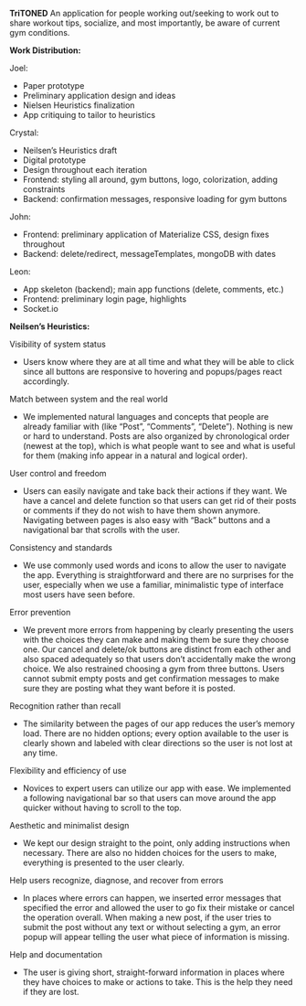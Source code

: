 **TriTONED**
An application for people working out/seeking to work out to share workout tips, socialize, and most importantly, be aware of current gym conditions.

**Work Distribution:**

Joel:
- Paper prototype
- Preliminary application design and ideas
- Nielsen Heuristics finalization
- App critiquing to tailor to heuristics

Crystal:
- Neilsen’s Heuristics draft
- Digital prototype
- Design throughout each iteration
- Frontend: styling all around, gym buttons, logo, colorization, adding constraints 
- Backend: confirmation messages, responsive loading for gym buttons

John:
- Frontend: preliminary application of Materialize CSS, design fixes throughout
- Backend: delete/redirect, messageTemplates, mongoDB with dates

Leon:
- App skeleton (backend); main app functions (delete, comments, etc.)
- Frontend: preliminary login page, highlights
- Socket.io

**Neilsen’s Heuristics:**

Visibility of system status
- Users know where they are at all time and what they will be able to click since all buttons are responsive to hovering and popups/pages react accordingly.
 
Match between system and the real world
- We implemented natural languages and concepts that people are already familiar with (like “Post”, “Comments”, “Delete”). Nothing is new or hard to understand. Posts are also organized by chronological order (newest at the top), which is what people want to see and what is useful for them (making info appear in a natural and logical order).

User control and freedom
- Users can easily navigate and take back their actions if they want. We have a cancel and delete function so that users can get rid of their posts or comments if they do not wish to have them shown anymore. Navigating between pages is also easy with “Back” buttons and a navigational bar that scrolls with the user.
 
Consistency and standards
- We use commonly used words and icons to allow the user to navigate the app. Everything is straightforward and there are no surprises for the user, especially when we use a familiar, minimalistic type of interface most users have seen before.

Error prevention
- We prevent more errors from happening by clearly presenting the users with the choices they can make and making them be sure they choose one. Our cancel and delete/ok buttons are distinct from each other and also spaced adequately so that users don’t accidentally make the wrong choice. We also restrained choosing a gym from three buttons. Users cannot submit empty posts and get confirmation messages to make sure they are posting what they want before it is posted.

Recognition rather than recall
- The similarity between the pages of our app reduces the user’s memory load. There are no hidden options; every  option available to the user is clearly shown and labeled with clear directions so the user is not lost at any time.

Flexibility and efficiency of use
- Novices to expert users can utilize our app with ease. We implemented a following navigational bar so that users can move around the app quicker without having to scroll to the top.
 
Aesthetic and minimalist design
- We kept our design straight to the point, only adding instructions when necessary. There are also no hidden choices for the users to make, everything is presented to the user clearly.

Help users recognize, diagnose, and recover from errors
- In places where errors can happen, we inserted error messages that specified the error and allowed the user to go fix their mistake or cancel the operation overall. When making a new post, if the user tries to submit the post without any text or without selecting a gym, an error popup will appear telling the user what piece of information is missing.

Help and documentation
- The user is giving short, straight-forward information in places where they have choices to make or actions to take.  This is the help they need if they are lost.
